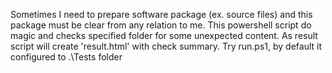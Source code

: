 Sometimes I need to prepare software package (ex. source files) and this package must be clear from any relation to me. This powershell script do magic and checks specified folder for some unexpected content. As result script will create 'result.html' with check summary.
Try run.ps1, by default it configured to .\Tests folder